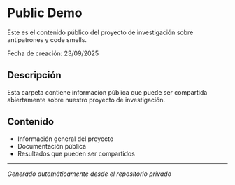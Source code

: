 # Public Demo

Este es el contenido público del proyecto de investigación sobre antipatrones y code smells.

Fecha de creación: 23/09/2025

## Descripción
Esta carpeta contiene información pública que puede ser compartida abiertamente sobre nuestro proyecto de investigación.

## Contenido
- Información general del proyecto
- Documentación pública
- Resultados que pueden ser compartidos

---
*Generado automáticamente desde el repositorio privado*
